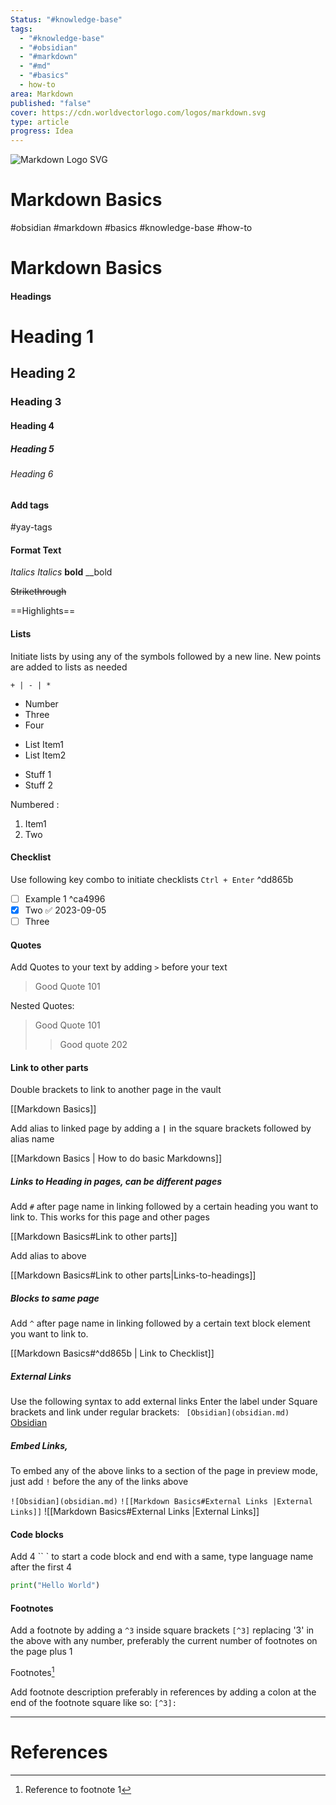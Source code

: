 ```yaml
---
Status: "#knowledge-base"
tags:
  - "#knowledge-base"
  - "#obsidian"
  - "#markdown"
  - "#md"
  - "#basics"
  - how-to
area: Markdown
published: "false"
cover: https://cdn.worldvectorlogo.com/logos/markdown.svg
type: article
progress: Idea
---
```


![Markdown Logo SVG](https://cdn.worldvectorlogo.com/logos/markdown.svg)

# Markdown Basics

#obsidian #markdown #basics #knowledge-base #how-to 


# Markdown Basics


#### Headings

# Heading 1

## Heading 2

### Heading 3

#### Heading 4

##### Heading 5

###### Heading 6


#### Add tags 
#yay-tags

#### Format Text
_Italics_
*Italics*
**bold**
__bold

~~Strikethrough~~ 

==Highlights==



#### Lists

Initiate lists by using any of the symbols followed by a new line. New points are added to lists as needed

` + | - | * `

* Number
* Three
* Four

- List Item1
- List Item2

+ Stuff 1
+ Stuff 2

Numbered : 
1. Item1
2. Two

#### Checklist

Use following key combo to initiate checklists
` Ctrl + Enter `  ^dd865b

- [ ] Example 1 ^ca4996
- [x] Two ✅ 2023-09-05
- [ ] Three

#### Quotes

Add Quotes to your text by adding `>` before your text

> Good Quote 101

Nested Quotes:
> Good Quote 101
> > Good quote 202

#### Link to other parts

Double brackets to link to another page in the vault 

[[Markdown Basics]]

Add alias to linked page by adding a **` | `** in the square brackets followed by alias name 

[[Markdown Basics | How to do basic Markdowns]]

##### Links to Heading in pages, can be different pages

Add `#` after page name in linking followed by a certain heading you want to link to. This works for this page and other pages

[[Markdown Basics#Link to other parts]]

Add alias to above

[[Markdown Basics#Link to other parts|Links-to-headings]] 


##### Blocks to same page

Add `^` after page name in linking followed by a certain text block element you want to link to.

[[Markdown Basics#^dd865b | Link to Checklist]] 

##### External Links

Use the following syntax to add external links 
Enter the label under Square brackets and link under regular brackets:
` [Obsidian](obsidian.md)`
[Obsidian](Obsidian.md)

##### Embed Links, 
To embed any of the above links to a section of the page in preview mode, just add `!` before the any of the links above

`![Obsidian](obsidian.md)`
`![[Markdown Basics#External Links |External Links]]`
![[Markdown Basics#External Links |External Links]]


#### Code blocks

Add  4 `` ` 
to start a code block and end with a same, type language name after the first 4

````py
print("Hello World")
````


 


#### Footnotes

Add a footnote by adding a `^3` inside square brackets `[^3]`
replacing '3' in the above with any number, preferably the current number of footnotes on the page plus 1 

Footnotes[^1]

Add footnote description preferably in references by adding a colon at the end of the footnote square like so: `[^3]:`
[^1]: Reference to footnote 1

---
# References
